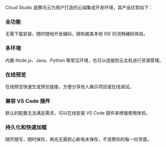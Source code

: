 Cloud Studio 是腾讯云为用户打造的云端集成开发环境，其产品优势如下：

### 全功能
无需下载安装，随时随地开发编码，拥有媲美本地 IDE 的流畅编码体验。

### 多环境
内置 Node.js、Java、Python 等常见环境，也可以连接到云主机进行资源管理。

### 在线预览
在线预览快速生成预览链接，方便分享他人展示项目或在线调试。

### 兼容 VS Code 插件
默认的配置无法满足需求，可以在线安装 VS Code 插件来增强使用体验。

### 持久化和快速加载
随开随写，随时保存，再也无需担心断电未保存，不浪费你的每一份灵感。

